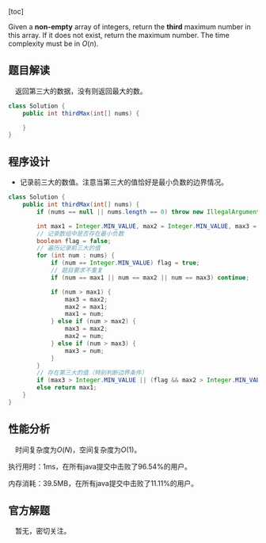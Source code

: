 [toc]

Given a **non-empty** array of integers, return the **third** maximum number in this array. If it does not exist, return the maximum number. The time complexity must be in $O(n)$.



## 题目解读

&emsp;返回第三大的数据，没有则返回最大的数。

```java
class Solution {
    public int thirdMax(int[] nums) {

    }
}
```

## 程序设计

* 记录前三大的数值。注意当第三大的值恰好是最小负数的边界情况。

```java
class Solution {
    public int thirdMax(int[] nums) {
        if (nums == null || nums.length == 0) throw new IllegalArgumentException("invalid param");

        int max1 = Integer.MIN_VALUE, max2 = Integer.MIN_VALUE, max3 = Integer.MIN_VALUE;
        // 记录数组中是否存在最小负数
        boolean flag = false;
        // 遍历记录前三大的值
        for (int num : nums) {
            if (num == Integer.MIN_VALUE) flag = true;
            // 题目要求不重复
            if (num == max1 || num == max2 || num == max3) continue;

            if (num > max1) {
                max3 = max2;
                max2 = max1;
                max1 = num;
            } else if (num > max2) {
                max3 = max2;
                max2 = num;
            } else if (num > max3) {
                max3 = num;
            }
        }
        // 存在第三大的值（特别判断边界条件）
        if (max3 > Integer.MIN_VALUE || (flag && max2 > Integer.MIN_VALUE)) return max3;
        else return max1;
    }
}
```

## 性能分析

&emsp;时间复杂度为$O(N)$，空间复杂度为$O(1)$。

执行用时：1ms，在所有java提交中击败了96.54%的用户。

内存消耗：39.5MB，在所有java提交中击败了11.11%的用户。

## 官方解题

&emsp;暂无，密切关注。